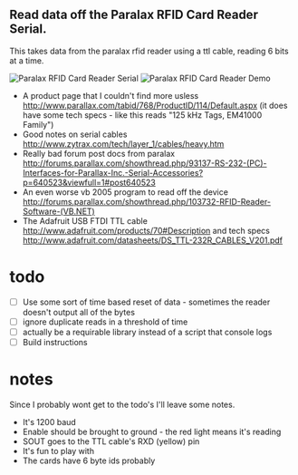 ## Read data off the Paralax RFID Card Reader Serial.

This takes data from the paralax rfid reader using a ttl cable, reading 6 bits at a time.

![Paralax RFID Card Reader Serial](https://raw.github.com/reconbot/rfid-reader/master/28140-M.jpg)
![Paralax RFID Card Reader Demo](https://raw.github.com/reconbot/rfid-reader/master/paralax-rfid-reader.jpg)

 - A product page that I couldn't find more usless http://www.parallax.com/tabid/768/ProductID/114/Default.aspx (it does have some tech specs - like this reads "125 kHz Tags, EM41000 Family")
 - Good notes on serial cables http://www.zytrax.com/tech/layer_1/cables/heavy.htm
 - Really bad forum post docs from paralax http://forums.parallax.com/showthread.php/93137-RS-232-(PC)-Interfaces-for-Parallax-Inc.-Serial-Accessories?p=640523&viewfull=1#post640523
 - An even worse vb 2005 program to read off the device http://forums.parallax.com/showthread.php/103732-RFID-Reader-Software-(VB.NET)
 - The Adafruit USB FTDI TTL cable http://www.adafruit.com/products/70#Description and tech specs http://www.adafruit.com/datasheets/DS_TTL-232R_CABLES_V201.pdf

# todo
 - [ ] Use some sort of time based reset of data - sometimes the reader doesn't output all of the bytes
 - [ ] ignore duplicate reads in a threshold of time
 - [ ] actually be a requirable library instead of a script that console logs
 - [ ] Build instructions

# notes
Since I probably wont get to the todo's I'll leave some notes.
 - It's 1200 baud
 - Enable should be brought to ground - the red light means it's reading
 - SOUT goes to the TTL cable's RXD (yellow) pin
 - It's fun to play with
 - The cards have 6 byte ids probably